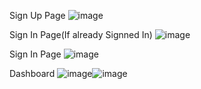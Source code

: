 Sign Up Page
![image](https://github.com/user-attachments/assets/a52308df-874b-42a1-afe8-216c2169775b)

Sign In Page(If already Signned In)
![image](https://github.com/user-attachments/assets/a1087bc8-699a-41f9-9c30-36d1e386d5af)


Sign In Page
![image](https://github.com/user-attachments/assets/edece6a9-3b1c-42e5-b997-9e083e7147e0)


Dashboard
![image](https://github.com/user-attachments/assets/7449a836-26bf-470b-bbd0-2e8d585ea65f)![image](https://github.com/user-attachments/assets/3a912695-4c6e-48c6-9ade-632a73dea57c)


